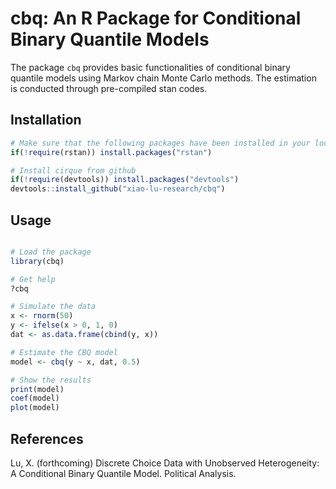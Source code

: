 # cbq: An R Package for Conditional Binary Quantile Models


The package `cbq` provides basic functionalities of conditional binary quantile models using Markov chain Monte Carlo methods. The estimation is conducted through pre-compiled stan codes.


## Installation

```r
# Make sure that the following packages have been installed in your local R environment
if(!require(rstan)) install.packages("rstan")

# Install cirque from github
if(!require(devtools)) install.packages("devtools")
devtools::install_github("xiao-lu-research/cbq")
```


## Usage

```r

# Load the package
library(cbq)

# Get help
?cbq

# Simulate the data
x <- rnorm(50)
y <- ifelse(x > 0, 1, 0)
dat <- as.data.frame(cbind(y, x))

# Estimate the CBQ model
model <- cbq(y ~ x, dat, 0.5)

# Show the results
print(model)
coef(model)
plot(model)

```

## References

Lu, X. (forthcoming) Discrete Choice Data with Unobserved Heterogeneity: A Conditional Binary Quantile Model. Political Analysis.

